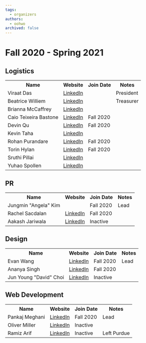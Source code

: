 ```yaml
---
tags:
  - organizers
authors:
  - oohwo
archived: false
---
```

# Fall 2020 - Spring 2021
## Logistics
<table>
    <tr>
        <th>Name</th>
        <th>Website</th>
        <th>Join Date</td>
        <th>Notes</td>
    </tr>
    <tr>
        <td>Viraat Das</td>
        <td><a href="https://www.linkedin.com/in/viraatdas/">LinkedIn</a></td>
        <td></td>
        <td>President</td>
    </tr>
    <tr>
        <td>Beatrice Williem</td>
        <td><a href="https://www.linkedin.com/in/beatricewilliem/">LinkedIn</a></td>
        <td></td>
        <td>Treasurer</td>
    </tr>
    <tr>
        <td>Brianna McCaffrey</td>
        <td><a href="https://www.linkedin.com/in/brianna-mccaffrey/">LinkedIn</a></td>
        <td></td>
        <td></td>
    </tr>
    <tr>
        <td>Caio Teixeira Bastone</td>
        <td><a href="https://www.linkedin.com/in/cbastone/">LinkedIn</a></td>
        <td>Fall 2020</td>
        <td></td>
    </tr>
    <tr>
        <td>Devin Qu</td>
        <td><a href="https://www.linkedin.com/in/devinqu/">LinkedIn</a></td>
        <td>Fall 2020</td>
        <td></td>
    </tr>
    <tr>
        <td>Kevin Taha</td>
        <td><a href="https://www.linkedin.com/in/kevintaha/">LinkedIn</a></td>
        <td></td>
        <td></td>
    </tr>
    <tr>
        <td>Rohan Purandare</td>
        <td><a href="https://www.linkedin.com/in/rohanpurandare/">LinkedIn</a></td>
        <td>Fall 2020</td>
        <td></td>
    </tr>
    <tr>
        <td>Torin Hylan</td>
        <td><a href="https://www.linkedin.com/in/torin-hylan/">LinkedIn</a></td>
        <td>Fall 2020</td>
        <td></td>
    </tr>
    <tr>
        <td>Sruthi Pillai</td>
        <td><a href="https://www.linkedin.com/in/sruthiravipillai/">LinkedIn</a></td>
        <td></td>
        <td></td>
    </tr>
    <tr>
        <td>Yuhao Spollen</td>
        <td><a href="https://www.linkedin.com/in/yspollen/">LinkedIn</a></td>
        <td></td>
        <td></td>
    </tr>
</table>

## PR
<table>
    <tr>
        <th>Name</th>
        <th>Website</th>
        <th>Join Date</td>
        <th>Notes</td>
    </tr>
    <tr>
        <td>Jungmin &quot;Angela&quot; Kim</td>
        <td></td>
        <td>Fall 2020</td>
        <td>Lead</td>
    </tr>
    <tr>
        <td>Rachel Sacdalan</td>
        <td><a href="https://www.linkedin.com/in/rsacdalan02/">LinkedIn</a></td>
        <td>Fall 2020</td>
        <td></td>
    </tr>
    <tr>
        <td>Aakash Jariwala</td>
        <td><a href="https://www.linkedin.com/in/aakash-jariwala/">LinkedIn</a></td>
        <td>Inactive</td>
        <td></td>
    </tr>
</table>

## Design
<table>
    <tr>
        <th>Name</th>
        <th>Website</th>
        <th>Join Date</td>
        <th>Notes</td>
    </tr>
    <tr>
        <td>Evan Wang</td>
        <td><a href="https://www.linkedin.com/in/wangej/">LinkedIn</a></td>
        <td>Fall 2020</td>
        <td>Lead</td>
    </tr>
    <tr>
        <td>Ananya Singh</td>
        <td><a href="https://www.linkedin.com/in/imananyasingh/">LinkedIn</a></td>
        <td>Fall 2020</td>
        <td></td>
    </tr>
    <tr>
        <td>Jun Young &quot;David&quot; Choi</td>
        <td><a href="https://www.linkedin.com/in/david-choi-03524419a/">LinkedIn</a></td>
        <td>Inactive</td>
        <td></td>
    </tr>
</table>

## Web Development
<table>
    <tr>
        <th>Name</th>
        <th>Website</th>
        <th>Join Date</td>
        <th>Notes</td>
    </tr>
    <tr>
        <td>Pankaj Meghani</td>
        <td><a href="https://www.linkedin.com/in/pankaj-meghani/">LinkedIn</a></td>
        <td>Fall 2020</td>
        <td>Lead</td>
    </tr>
    <tr>
        <td>Oliver Miller</td>
        <td><a href="https://www.linkedin.com/in/ohmiller/">LinkedIn</a></td>
        <td>Inactive</td>
        <td></td>
    </tr>
    <tr>
        <td>Ramiz Arif</td>
        <td><a href="https://www.linkedin.com/in/ramiz-arif-468a38212/">LinkedIn</a></td>
        <td>Inactive</td>
        <td>Left Purdue</td>
    </tr>
</table>